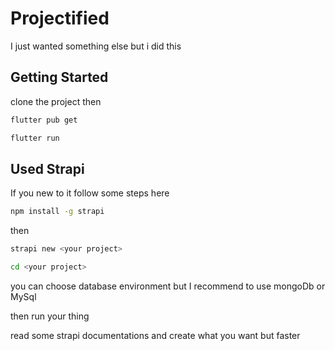 # Projectified

I just wanted something else but i did this

## Getting Started

clone the project then

```bash
flutter pub get
```

```bash
flutter run
```

## Used Strapi

If you new to it follow some steps here

```bash
npm install -g strapi
```
then



```bash
strapi new <your project>

cd <your project>
```
you can choose database environment but I recommend to use mongoDb or MySql

then run your thing

read some strapi documentations and create what you want but faster